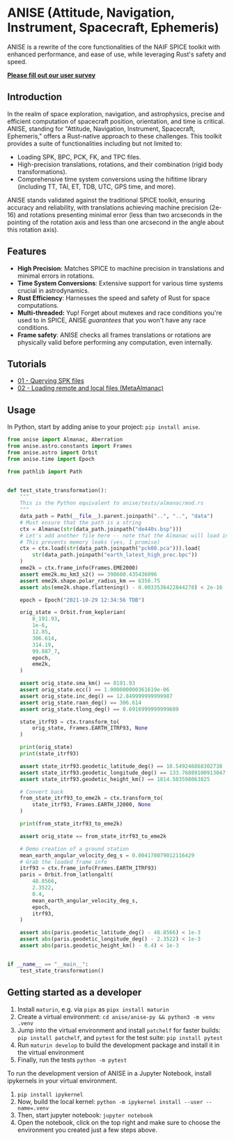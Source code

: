 # ANISE (Attitude, Navigation, Instrument, Spacecraft, Ephemeris)

ANISE is a rewrite of the core functionalities of the NAIF SPICE toolkit with enhanced performance, and ease of use, while leveraging Rust's safety and speed.

[**Please fill out our user survey**](https://7ug5imdtt8v.typeform.com/to/qYDB14Hj)

## Introduction

In the realm of space exploration, navigation, and astrophysics, precise and efficient computation of spacecraft position, orientation, and time is critical. ANISE, standing for "Attitude, Navigation, Instrument, Spacecraft, Ephemeris," offers a Rust-native approach to these challenges. This toolkit provides a suite of functionalities including but not limited to:

+ Loading SPK, BPC, PCK, FK, and TPC files.
+ High-precision translations, rotations, and their combination (rigid body transformations).
+ Comprehensive time system conversions using the hifitime library (including TT, TAI, ET, TDB, UTC, GPS time, and more).

ANISE stands validated against the traditional SPICE toolkit, ensuring accuracy and reliability, with translations achieving machine precision (2e-16) and rotations presenting minimal error (less than two arcseconds in the pointing of the rotation axis and less than one arcsecond in the angle about this rotation axis).

## Features

+ **High Precision**: Matches SPICE to machine precision in translations and minimal errors in rotations.
+ **Time System Conversions**: Extensive support for various time systems crucial in astrodynamics.
+ **Rust Efficiency**: Harnesses the speed and safety of Rust for space computations.
+ **Multi-threaded:** Yup! Forget about mutexes and race conditions you're used to in SPICE, ANISE _guarantees_ that you won't have any race conditions.
+ **Frame safety**: ANISE checks all frames translations or rotations are physically valid before performing any computation, even internally.

## Tutorials

- [01 - Querying SPK files](./notebooks/01%20-%20Tutorial%20on%20querying%20SPK%20files.ipynb)
- [02 - Loading remote and local files (MetaAlmanac)](./notebooks/02%20-%20Tutorial%20on%20loading%20remote%20SPICE%20and%20ANISE%20files%20(meta%20almanac).ipynb)

## Usage

In Python, start by adding anise to your project: `pip install anise`.

```python
from anise import Almanac, Aberration
from anise.astro.constants import Frames
from anise.astro import Orbit
from anise.time import Epoch

from pathlib import Path


def test_state_transformation():
    """
    This is the Python equivalent to anise/tests/almanac/mod.rs
    """
    data_path = Path(__file__).parent.joinpath("..", "..", "data")
    # Must ensure that the path is a string
    ctx = Almanac(str(data_path.joinpath("de440s.bsp")))
    # Let's add another file here -- note that the Almanac will load into a NEW variable, so we must overwrite it!
    # This prevents memory leaks (yes, I promise)
    ctx = ctx.load(str(data_path.joinpath("pck08.pca"))).load(
        str(data_path.joinpath("earth_latest_high_prec.bpc"))
    )
    eme2k = ctx.frame_info(Frames.EME2000)
    assert eme2k.mu_km3_s2() == 398600.435436096
    assert eme2k.shape.polar_radius_km == 6356.75
    assert abs(eme2k.shape.flattening() - 0.0033536422844278) < 2e-16

    epoch = Epoch("2021-10-29 12:34:56 TDB")

    orig_state = Orbit.from_keplerian(
        8_191.93,
        1e-6,
        12.85,
        306.614,
        314.19,
        99.887_7,
        epoch,
        eme2k,
    )

    assert orig_state.sma_km() == 8191.93
    assert orig_state.ecc() == 1.000000000361619e-06
    assert orig_state.inc_deg() == 12.849999999999987
    assert orig_state.raan_deg() == 306.614
    assert orig_state.tlong_deg() == 0.6916999999999689

    state_itrf93 = ctx.transform_to(
        orig_state, Frames.EARTH_ITRF93, None
    )

    print(orig_state)
    print(state_itrf93)

    assert state_itrf93.geodetic_latitude_deg() == 10.549246868302738
    assert state_itrf93.geodetic_longitude_deg() == 133.76889100913047
    assert state_itrf93.geodetic_height_km() == 1814.503598063825

    # Convert back
    from_state_itrf93_to_eme2k = ctx.transform_to(
        state_itrf93, Frames.EARTH_J2000, None
    )

    print(from_state_itrf93_to_eme2k)

    assert orig_state == from_state_itrf93_to_eme2k

    # Demo creation of a ground station
    mean_earth_angular_velocity_deg_s = 0.004178079012116429
    # Grab the loaded frame info
    itrf93 = ctx.frame_info(Frames.EARTH_ITRF93)
    paris = Orbit.from_latlongalt(
        48.8566,
        2.3522,
        0.4,
        mean_earth_angular_velocity_deg_s,
        epoch,
        itrf93,
    )

    assert abs(paris.geodetic_latitude_deg() - 48.8566) < 1e-3
    assert abs(paris.geodetic_longitude_deg() - 2.3522) < 1e-3
    assert abs(paris.geodetic_height_km() - 0.4) < 1e-3


if __name__ == "__main__":
    test_state_transformation()

```

## Getting started as a developer
 
1. Install `maturin`, e.g. via `pipx` as `pipx install maturin`
1. Create a virtual environment: `cd anise/anise-py && python3 -m venv .venv`
1. Jump into the virtual environment and install `patchelf` for faster builds: `pip install patchelf`, and `pytest` for the test suite: `pip install pytest`
1. Run `maturin develop` to build the development package and install it in the virtual environment
1. Finally, run the tests `python -m pytest`

To run the development version of ANISE in a Jupyter Notebook, install ipykernels in your virtual environment.

1. `pip install ipykernel`
1. Now, build the local kernel: `python -m ipykernel install --user --name=.venv`
1. Then, start jupyter notebook: `jupyter notebook`
1. Open the notebook, click on the top right and make sure to choose the environment you created just a few steps above.
